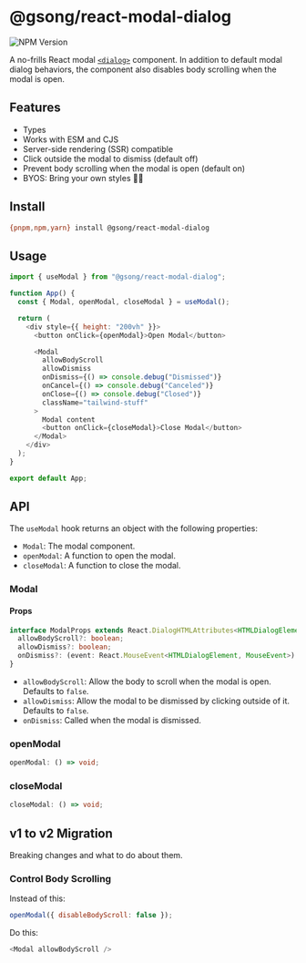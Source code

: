 # @gsong/react-modal-dialog

![NPM Version](https://img.shields.io/npm/v/%40gsong%2Freact-modal-dialog)

A no-frills React modal [`<dialog>`][dialog] component. In addition to default
modal dialog behaviors, the component also disables body scrolling when the
modal is open.

## Features

- Types
- Works with ESM and CJS
- Server-side rendering (SSR) compatible
- Click outside the modal to dismiss (default off)
- Prevent body scrolling when the modal is open (default on)
- BYOS: Bring your own styles 🧑‍🎤

## Install

```sh
{pnpm,npm,yarn} install @gsong/react-modal-dialog
```

## Usage

```js
import { useModal } from "@gsong/react-modal-dialog";

function App() {
  const { Modal, openModal, closeModal } = useModal();

  return (
    <div style={{ height: "200vh" }}>
      <button onClick={openModal}>Open Modal</button>

      <Modal
        allowBodyScroll
        allowDismiss
        onDismiss={() => console.debug("Dismissed")}
        onCancel={() => console.debug("Canceled")}
        onClose={() => console.debug("Closed")}
        className="tailwind-stuff"
      >
        Modal content
        <button onClick={closeModal}>Close Modal</button>
      </Modal>
    </div>
  );
}

export default App;
```

## API

The `useModal` hook returns an object with the following properties:

- `Modal`: The modal component.
- `openModal`: A function to open the modal.
- `closeModal`: A function to close the modal.

### Modal

#### Props

```ts
interface ModalProps extends React.DialogHTMLAttributes<HTMLDialogElement> {
  allowBodyScroll?: boolean;
  allowDismiss?: boolean;
  onDismiss?: (event: React.MouseEvent<HTMLDialogElement, MouseEvent>) => void;
}
```

- `allowBodyScroll`: Allow the body to scroll when the modal is open. Defaults
  to `false`.
- `allowDismiss`: Allow the modal to be dismissed by clicking outside of it.
  Defaults to `false`.
- `onDismiss`: Called when the modal is dismissed.

### openModal

```ts
openModal: () => void;
```

### closeModal

```ts
closeModal: () => void;
```

## v1 to v2 Migration

Breaking changes and what to do about them.

### Control Body Scrolling

Instead of this:

```js
openModal({ disableBodyScroll: false });
```

Do this:

```js
<Modal allowBodyScroll />
```

[dialog]: https://developer.mozilla.org/en-US/docs/Web/HTML/Element/dialog
